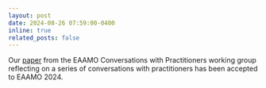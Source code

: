 ```yaml
---
layout: post
date: 2024-08-26 07:59:00-0400
inline: true
related_posts: false
---
```


Our [paper](https://arxiv.org/abs/2409.05880) from the EAAMO Conversations with Practitioners working group reflecting on a series of conversations with practitioners has been accepted to EAAMO 2024.
